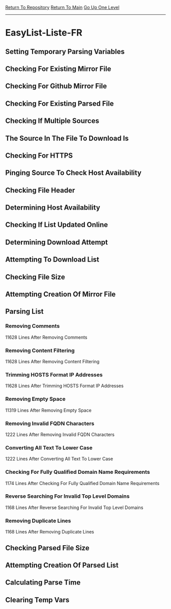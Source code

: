 [Return To Repository](https://github.com/deathbybandaid/piholeparser/)
[Return To Main](https://github.com/deathbybandaid/piholeparser/blob/master/RecentRunLogs/Mainlog.md)
[Go Up One Level](https://github.com/deathbybandaid/piholeparser/blob/master/RecentRunLogs/TopLevelScripts/30-Processing-Blacklists.md)
____________________________________
# EasyList-Liste-FR
## Setting Temporary Parsing Variables
## Checking For Existing Mirror File
## Checking For Github Mirror File
## Checking For Existing Parsed File
## Checking If Multiple Sources
## The Source In The File To Download Is
## Checking For HTTPS
## Pinging Source To Check Host Availability
## Checking File Header
## Determining Host Availability
## Checking If List Updated Online
## Determining Download Attempt
## Attempting To Download List
## Checking File Size
## Attempting Creation Of Mirror File
## Parsing List
### Removing Comments
11628 Lines After Removing Comments
### Removing Content Filtering
11628 Lines After Removing Content Filtering
### Trimming HOSTS Format IP Addresses
11628 Lines After Trimming HOSTS Format IP Addresses
### Removing Empty Space
11319 Lines After Removing Empty Space
### Removing Invalid FQDN Characters
1222 Lines After Removing Invalid FQDN Characters
### Converting All Text To Lower Case
1222 Lines After Converting All Text To Lower Case
### Checking For Fully Qualified Domain Name Requirements
1174 Lines After Checking For Fully Qualified Domain Name Requirements
### Reverse Searching For Invalid Top Level Domains
1168 Lines After Reverse Searching For Invalid Top Level Domains
### Removing Duplicate Lines
1168 Lines After Removing Duplicate Lines
## Checking Parsed File Size
## Attempting Creation Of Parsed List
## Calculating Parse Time
## Clearing Temp Vars

